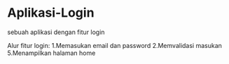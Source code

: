 # Aplikasi-Login
sebuah aplikasi dengan fitur login

Alur fitur login:
1.Memasukan email dan password
2.Memvalidasi masukan
5.Menampilkan halaman home
